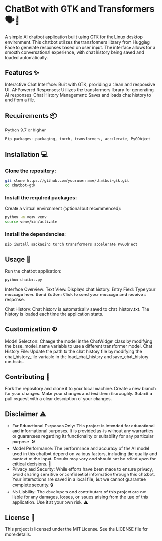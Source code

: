 # ChatBot with GTK and Transformers 🗣️💬

A simple AI chatbot application built using GTK for the Linux desktop environment. This chatbot utilizes the transformers library from Hugging Face to generate responses based on user input. The interface allows for a smooth conversational experience, with chat history being saved and loaded automatically.

## Features ✨

Interactive Chat Interface: Built with GTK, providing a clean and responsive UI.
AI-Powered Responses: Utilizes the transformers library for generating AI responses.
Chat History Management: Saves and loads chat history to and from a file.

## Requirements 📦

Python 3.7 or higher
```bash
Pip packages: packaging, torch, transformers, accelerate, PyGObject
```

## Installation 💻

### Clone the repository:
```bash
git clone https://github.com/yourusername/chatbot-gtk.git
cd chatbot-gtk
```

### Install the required packages:

Create a virtual environment (optional but recommended):
```bash
python -m venv venv
source venv/bin/activate
```

### Install the dependencies:
```bash
pip install packaging torch transformers accelerate PyGObject
```

## Usage 🚀

Run the chatbot application:
```bash
python chatbot.py
```

Interface Overview:
    Text View: Displays chat history.
    Entry Field: Type your message here.
    Send Button: Click to send your message and receive a response.

Chat History:
    Chat history is automatically saved to chat_history.txt.
    The history is loaded each time the application starts.

## Customization ⚙️

Model Selection: Change the model in the ChatWidget class by modifying the base_model_name variable to use a different transformer model.
Chat History File: Update the path to the chat history file by modifying the chat_history_file variable in the load_chat_history and save_chat_history methods.

## Contributing 🤝

Fork the repository and clone it to your local machine.
Create a new branch for your changes.
Make your changes and test them thoroughly.
Submit a pull request with a clear description of your changes.

## Disclaimer ⚠️
- For Educational Purposes Only: This project is intended for educational and informational purposes. It is provided as-is without any warranties or guarantees regarding its functionality or suitability for any particular purpose. 🛠️
- Model Performance: The performance and accuracy of the AI model used in this chatbot depend on various factors, including the quality and context of the input. Results may vary and should not be relied upon for critical decisions. 🤖
- Privacy and Security: While efforts have been made to ensure privacy, avoid sharing sensitive or confidential information through this chatbot. Your interactions are saved in a local file, but we cannot guarantee complete security. 🔒
- No Liability: The developers and contributors of this project are not liable for any damages, losses, or issues arising from the use of this application. Use it at your own risk. ⚠️

## License 📝

This project is licensed under the MIT License. See the LICENSE file for more details.
